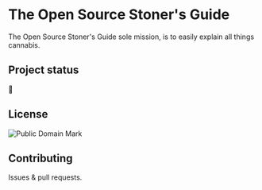 # The Open Source Stoner's Guide
The Open Source Stoner's Guide sole mission, is to easily explain all things cannabis.

## Project status
🚧

## License
![Public Domain Mark](https://mirrors.creativecommons.org/presskit/buttons/88x31/svg/publicdomain.svg)

## Contributing
Issues & pull requests.
